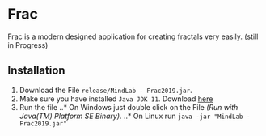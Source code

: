 # Frac
Frac is a modern designed application for creating fractals very easily. (still in Progress)

## Installation
1. Download the File `release/MindLab - Frac2019.jar`.
2. Make sure you have installed `Java JDK 11`. Download [here](https://www.oracle.com/technetwork/java/javase/downloads/jdk11-downloads-5066655.html)
3. Run the file
..* On Windows just double click on the File _(Run with Java(TM) Platform SE Binary)_.
..* On Linux run `java -jar "MindLab - Frac2019.jar"`
